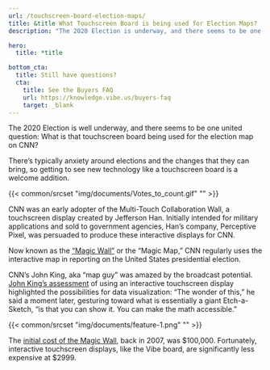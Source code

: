 ```yaml
---
url: /touchscreen-board-election-maps/
title: &title What Touchscreen Board is being used for Election Maps?
description: "The 2020 Election is underway, and there seems to be one united question: What is that touchscreen board that's used for the election map on CNN?"

hero:
  title: *title

bottom_cta:
  title: Still have questions?
  cta:
    title: See the Buyers FAQ
    url: https://knowledge.vibe.us/buyers-faq
    target: _blank
---
```


The 2020 Election is well underway, and there seems to be one united question: What is that touchscreen board being used for the election map on CNN?

There’s typically anxiety around elections and the changes that they can bring, so getting to see new technology like a touchscreen board is a welcome addition.

{{< common/srcset "img/documents/Votes_to_count.gif" "" >}}

CNN was an early adopter of the Multi-Touch Collaboration Wall, a touchscreen display created by Jefferson Han. Initially intended for military applications and sold to government agencies, Han’s company, Perceptive Pixel, was persuaded to produce these interactive displays for CNN.

Now known as the [“Magic Wall”][1] or the “Magic Map,” CNN regularly uses the interactive map in reporting on the United States presidential election.

CNN’s John King, aka “map guy” was amazed by the broadcast potential. [John King’s assessment][2] of using an interactive touchscreen display highlighted the possibilities for data visualization: “The wonder of this,” he said a moment later, gesturing toward what is essentially a giant Etch-a-Sketch, “is that you can show it. You can make the math accessible.”

{{< common/srcset "img/documents/feature-1.png" "" >}}

The [initial cost of the Magic Wall][3], back in 2007, was $100,000. Fortunately, interactive touchscreen displays, like the Vibe board, are significantly less expensive at $2999.

[1]: https://www.codeandtheory.com/things-we-make/cnn-magic-wall-reinventing-an-iconic-media-star
[2]: https://www.nytimes.com/2008/04/22/arts/television/22king.html?_r=1&oref=slogin
[3]: https://web.archive.org/web/20080830015457/http://www.forbes.com/business/forbes/2007/1112/072.html
